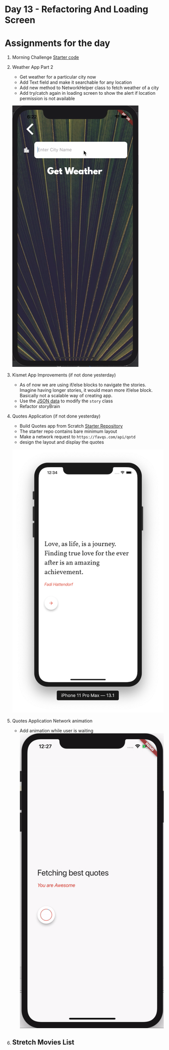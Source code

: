 # Day 13 - Refactoring And Loading Screen


# Assignments for the day

1. Morning Challenge [Starter code](https://github.com/McLarenCollege/day_13_morning_challenge)
2. Weather App Part 2
    - Get weather for a particular city now   
    - Add Text field and make it searchable for any location
    - Add new method to NetworkHelper class to fetch weather of a city
    - Add try/catch again in loading screen to show the alert if location permission is not available
    
    ![](screenshots/City%20Search%20Screen.png)
    
3. Kismet App Improvements (if not done yesterday)
    - As of now we are using if/else blocks to navigate the stories. Imagine having longer stories, it would mean more if/else block.
    Basically not a scalable way of creating app.
    - Use the [JSON data](https://gist.githubusercontent.com/McLarenCollege/45f2c0107d9436b2f64a588cbd243a6a/raw/09fb409998a24a5dfdf0f7b378e58284c9e3423e/kismet_story.json) to modify the `story` class 
    - Refactor storyBrain 
    
4. Quotes Application (if not done yesterday)
    - Build Quotes app from Scratch [Starter Repository](https://github.com/McLarenCollege/quotes_app_starter)
    - The starter repo contains bare minimum layout
    - Make a network request to `https://favqs.com/api/qotd`
    - design the layout and display the quotes
    
    ![](screenshots/QuotesApp%20UI.png)
    
5. Quotes Application Network animation
    - Add animation while user is waiting
    ![](screenshots/quotesAnimationDemo.gif)
    
 
6. **Stretch** Movies List
    - 
